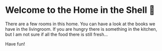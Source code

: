 # Welcome to the Home in the Shell 🐚

There are a few rooms in this home. You can have a look at the books we have in the livingroom. If you are hungry there is something in the kitchen, but I am not sure if all the food there is still fresh...

Have fun!
